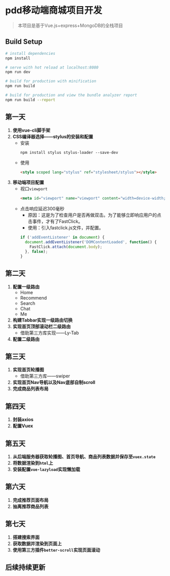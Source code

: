 # pdd移动端商城项目开发

> 本项目是基于Vue.js+express+MongoDB的全栈项目

## Build Setup

``` bash
# install dependencies
npm install

# serve with hot reload at localhost:8080
npm run dev

# build for production with minification
npm run build

# build for production and view the bundle analyzer report
npm run build --report
```

## 第一天
1. **使用vue-cli脚手架**
2. **CSS编译器选择——stylus的安装和配置**
   * 安装
      ```shell
      npm install stylus stylus-loader --save-dev
      ```
   * 使用
      ```html
      <style scoped lang="stylus" ref="stylesheet/stylus"></style>
      ```
3. **移动端项目配置**
   * 视口`viewport`
      ```html
      <meta id="viewport" name="viewport" content="width=device-width; initial-scale=1.0; maximum-scale=1.0; minimum-scale=1.0; user-scalable=no;">
      ```
   * 点击响应延迟300毫秒
     + 原因：这是为了检查用户是否再做双击。为了能够立即响应用户的点击事件，才有了FastClick。
     + 使用：引入fastclick.js文件，并配置。
      ```javascript
      if ('addEventListener' in document) {
        document.addEventListener('DOMContentLoaded', function() {
          FastClick.attach(document.body);
        }, false);
      }
      ```
## 第二天
1. **配置一级路由**
   * Home
   * Recommend
   * Search
   * Chat
   * Me
2. **构建Tabbar实现一级路由切换**
3. **实现首页顶部滚动栏二级路由**
   * 借助第三方库实现——Ly-Tab
4. **配置二级路由**

## 第三天
1. **实现首页轮播图**
   * 借助第三方库——swiper
2. **实现首页Nav导航以及Nav底部自制scroll**
3. **完成商品列表布局**

## 第四天
1. **封装axios**
2. **配置Vuex**

## 第五天
1. **从后端服务器获取轮播图、首页导航、商品列表数据并保存至`vuex.state`**
2. **将数据渲染到`html`上**
3. **安装配置`vue-lazyload`实现懒加载**

## 第六天
1. **完成推荐页面布局**
2. **抽离推荐商品列表**

## 第七天
1. **搭建搜索界面**
2. **获取数据并渲染到页面上**
3. **使用第三方插件`better-scroll`实现页面滚动**
## 后续持续更新